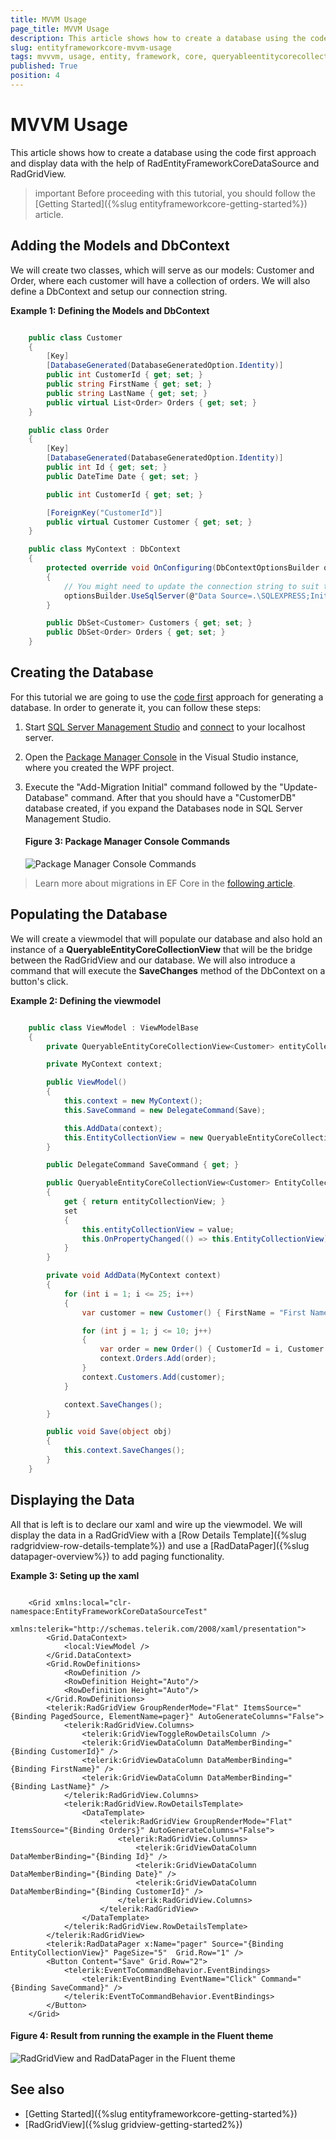 ```yaml
---
title: MVVM Usage
page_title: MVVM Usage
description: This article shows how to create a database using the code first approach and display data with the help of RadEntityFrameworkCoreDataSource and RadGridView.
slug: entityframeworkcore-mvvm-usage
tags: mvvvm, usage, entity, framework, core, queryableentitycorecollectionview
published: True
position: 4
---
```


# MVVM Usage

This article shows how to create a database using the code first approach and display data with the help of RadEntityFrameworkCoreDataSource and RadGridView.

>important Before proceeding with this tutorial, you should follow the [Getting Started]({%slug entityframeworkcore-getting-started%}) article. 

## Adding the Models and DbContext

We will create two classes, which will serve as our models: Customer and Order, where each customer will have a collection of orders. We will also define a DbContext and setup our connection string.  

__Example 1: Defining the Models and DbContext__
```C#

    public class Customer
    {
        [Key]
        [DatabaseGenerated(DatabaseGeneratedOption.Identity)]
        public int CustomerId { get; set; }
        public string FirstName { get; set; }
        public string LastName { get; set; }
        public virtual List<Order> Orders { get; set; }
    }

    public class Order
    {
        [Key]
        [DatabaseGenerated(DatabaseGeneratedOption.Identity)]
        public int Id { get; set; }
        public DateTime Date { get; set; }

        public int CustomerId { get; set; }

        [ForeignKey("CustomerId")]
        public virtual Customer Customer { get; set; }
    }

    public class MyContext : DbContext
    {
        protected override void OnConfiguring(DbContextOptionsBuilder optionsBuilder)
        {
            // You might need to update the connection string to suit the setup on your machine
            optionsBuilder.UseSqlServer(@"Data Source=.\SQLEXPRESS;Initial Catalog=CustomerDB;Integrated security=true");
        }

        public DbSet<Customer> Customers { get; set; }
        public DbSet<Order> Orders { get; set; }
    }
```

## Creating the Database

For this tutorial we are going to use the [code first](https://docs.microsoft.com/en-us/ef/core/get-started/?tabs=netcore-cli) approach for generating a database. In order to generate it, you can follow these steps:

1. Start [SQL Server Management Studio](https://docs.microsoft.com/en-us/sql/ssms/download-sql-server-management-studio-ssms?view=sql-server-ver15) and [connect](https://docs.microsoft.com/en-us/sql/ssms/tutorials/connect-query-sql-server?view=sql-server-ver15) to your localhost server.
2. Open the [Package Manager Console](https://docs.microsoft.com/en-us/nuget/consume-packages/install-use-packages-powershell) in the Visual Studio instance, where you created the WPF project. 
3. Execute the "Add-Migration Initial" command followed by the "Update-Database" command. After that you should have a "CustomerDB" database created, if you expand the Databases node in SQL Server Management Studio.

	#### __Figure 3: Package Manager Console Commands__
	![Package Manager Console Commands](images/entityframeworkcoredatasource-migration.png)

> Learn more about migrations in EF Core in the [following article](https://docs.microsoft.com/en-us/ef/core/managing-schemas/migrations/?tabs=dotnet-core-cli).

## Populating the Database

We will create a viewmodel that will populate our database and also hold an instance of a __QueryableEntityCoreCollectionView__ that will be the bridge between the RadGridView and our database. We will also introduce a command that will execute the __SaveChanges__ method of the DbContext on a button's click. 

__Example 2: Defining the viewmodel__
```C#

	public class ViewModel : ViewModelBase
    {
        private QueryableEntityCoreCollectionView<Customer> entityCollectionView;

        private MyContext context;

        public ViewModel()
        {
            this.context = new MyContext();
            this.SaveCommand = new DelegateCommand(Save);

            this.AddData(context);
            this.EntityCollectionView = new QueryableEntityCoreCollectionView<Customer>(context, context.Customers, new Collection<string>() { "Orders"});
        }

        public DelegateCommand SaveCommand { get; }

        public QueryableEntityCoreCollectionView<Customer> EntityCollectionView
        {
            get { return entityCollectionView; }
            set
            {
                this.entityCollectionView = value;
                this.OnPropertyChanged(() => this.EntityCollectionView);
            }
        }

        private void AddData(MyContext context)
        {
            for (int i = 1; i <= 25; i++)
            {
                var customer = new Customer() { FirstName = "First Name " + i, LastName = "Last Name" + i };

                for (int j = 1; j <= 10; j++)
                {
                    var order = new Order() { CustomerId = i, Customer = customer, Date = DateTime.Today.AddDays(-j)};
                    context.Orders.Add(order);
                }
                context.Customers.Add(customer);
            }

            context.SaveChanges();
        }

        public void Save(object obj)
        {
            this.context.SaveChanges();
        }
    }
```

## Displaying the Data

All that is left is to declare our xaml and wire up the viewmodel. We will display the data in a RadGridView with a [Row Details Template]({%slug radgridview-row-details-template%}) and use a [RadDataPager]({%slug datapager-overview%}) to add paging functionality. 

__Example 3: Seting up the xaml__
```XAML

	<Grid xmlns:local="clr-namespace:EntityFrameworkCoreDataSourceTest"
        xmlns:telerik="http://schemas.telerik.com/2008/xaml/presentation">
        <Grid.DataContext>
            <local:ViewModel />
        </Grid.DataContext>
        <Grid.RowDefinitions>
            <RowDefinition />
            <RowDefinition Height="Auto"/>
            <RowDefinition Height="Auto"/>
        </Grid.RowDefinitions>
        <telerik:RadGridView GroupRenderMode="Flat" ItemsSource="{Binding PagedSource, ElementName=pager}" AutoGenerateColumns="False">
            <telerik:RadGridView.Columns>
                <telerik:GridViewToggleRowDetailsColumn />
                <telerik:GridViewDataColumn DataMemberBinding="{Binding CustomerId}" />
                <telerik:GridViewDataColumn DataMemberBinding="{Binding FirstName}" />
                <telerik:GridViewDataColumn DataMemberBinding="{Binding LastName}" />
            </telerik:RadGridView.Columns>
            <telerik:RadGridView.RowDetailsTemplate>
                <DataTemplate>
                    <telerik:RadGridView GroupRenderMode="Flat"  ItemsSource="{Binding Orders}" AutoGenerateColumns="False">
                        <telerik:RadGridView.Columns>
                            <telerik:GridViewDataColumn DataMemberBinding="{Binding Id}" />
                            <telerik:GridViewDataColumn DataMemberBinding="{Binding Date}" />
                            <telerik:GridViewDataColumn DataMemberBinding="{Binding CustomerId}" />
                        </telerik:RadGridView.Columns>
                    </telerik:RadGridView>
                </DataTemplate>
            </telerik:RadGridView.RowDetailsTemplate>
        </telerik:RadGridView>
        <telerik:RadDataPager x:Name="pager" Source="{Binding EntityCollectionView}" PageSize="5"  Grid.Row="1" />
        <Button Content="Save" Grid.Row="2">
            <telerik:EventToCommandBehavior.EventBindings>
                <telerik:EventBinding EventName="Click" Command="{Binding SaveCommand}" />
            </telerik:EventToCommandBehavior.EventBindings>
        </Button>
    </Grid>
```

#### __Figure 4: Result from running the example in the Fluent theme__
![RadGridView and RadDataPager in the Fluent theme](images/entityframeworkcoredatasource-gridview-pager.png)

## See also

* [Getting Started]({%slug entityframeworkcore-getting-started%})
* [RadGridView]({%slug gridview-getting-started2%})
